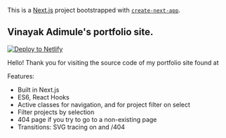 This is a [Next.js](https://nextjs.org/) project bootstrapped with [`create-next-app`](https://github.com/vercel/next.js/tree/canary/packages/create-next-app).

## Vinayak Adimule's portfolio site.

 [![Deploy to Netlify](https://www.netlify.com/img/deploy/button.svg)](https://app.netlify.com/start/deploy?repository=https://github.com/rashmi-webdev/vinayak-adimule-client)

Hello! Thank you for visiting the source code of my portfolio site found at 

Features:

- Built in Next.js
- ES6, React Hooks
- Active classes for navigation, and for project filter on select
- Filter projects by selection
- 404 page if you try to go to a non-existing page
- Transitions: SVG tracing on  and /404
